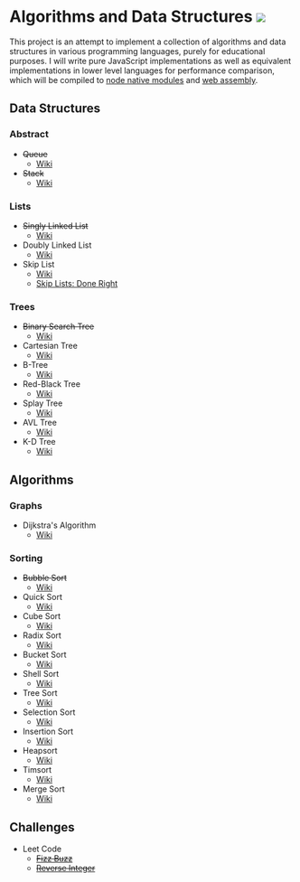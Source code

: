 # Algorithms and Data Structures ![](https://travis-ci.org/Introvertuous/algorithms_and_data_structures.svg?branch=master)

This project is an attempt to implement a collection of algorithms and data structures in various programming languages, purely for educational purposes. I will write pure JavaScript implementations as well as equivalent implementations in lower level languages for performance comparison, which will be compiled to [node native modules](https://nodejs.org/api/addons.html) and [web assembly](http://webassembly.org/).

## Data Structures

### Abstract
- ~~Queue~~
  - [Wiki](https://en.wikipedia.org/wiki/Queue_(abstract_data_type))
- ~~Stack~~
  - [Wiki](https://en.wikipedia.org/wiki/Stack_(abstract_data_type))

### Lists
- ~~Singly Linked List~~
  - [Wiki](https://en.wikipedia.org/wiki/Linked_list)
- Doubly Linked List
  - [Wiki](https://en.wikipedia.org/wiki/Linked_list)
- Skip List
  - [Wiki](https://en.wikipedia.org/wiki/Skip_list)
  - [Skip Lists: Done Right](http://ticki.github.io/blog/skip-lists-done-right/)

### Trees
- ~~Binary Search Tree~~
  - [Wiki](https://en.wikipedia.org/wiki/Binary_search_tree)
- Cartesian Tree
  - [Wiki](https://en.wikipedia.org/wiki/Cartesian_tree)
- B-Tree
  - [Wiki](https://en.wikipedia.org/wiki/B-tree)
- Red-Black Tree
  - [Wiki](https://en.wikipedia.org/wiki/Red%E2%80%93black_tree)
- Splay Tree
  - [Wiki](https://en.wikipedia.org/wiki/Splay_tree)
- AVL Tree
  - [Wiki](https://en.wikipedia.org/wiki/AVL_tree)
- K-D Tree
  - [Wiki](https://en.wikipedia.org/wiki/K-d_tree)

## Algorithms

### Graphs
- Dijkstra's Algorithm
  - [Wiki](https://en.wikipedia.org/wiki/Dijkstra%27s_algorithm)

### Sorting
- ~~Bubble Sort~~
  - [Wiki](https://en.wikipedia.org/wiki/Bubble_sort)
- Quick Sort
  - [Wiki](https://en.wikipedia.org/wiki/Quicksort)
- Cube Sort
  - [Wiki](https://en.wikipedia.org/wiki/Cubesort)
- Radix Sort
  - [Wiki](https://en.wikipedia.org/wiki/Radix_sort)
- Bucket Sort
  - [Wiki](https://en.wikipedia.org/wiki/Bucket_sort)
- Shell Sort
  - [Wiki](https://en.wikipedia.org/wiki/Shellsort)
- Tree Sort
  - [Wiki](https://en.wikipedia.org/wiki/Tree_sort)
- Selection Sort
  - [Wiki](https://en.wikipedia.org/wiki/Selection_sort)
- Insertion Sort
  - [Wiki](https://en.wikipedia.org/wiki/Insertion_sort)
- Heapsort
  - [Wiki](https://en.wikipedia.org/wiki/Heapsort)
- Timsort
  - [Wiki](https://en.wikipedia.org/wiki/Timsort)
- Merge Sort
  - [Wiki](https://en.wikipedia.org/wiki/Merge_sort)

## Challenges
- Leet Code
  - ~~[Fizz Buzz](https://leetcode.com/problems/fizz-buzz/)~~
  - ~~[Reverse Integer](https://leetcode.com/problems/reverse-integer/)~~
